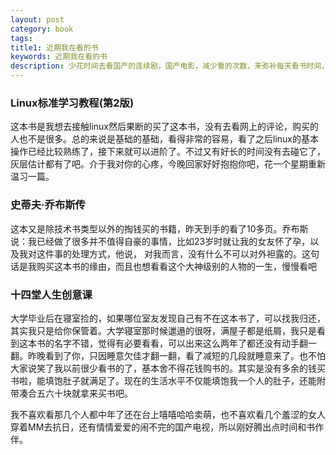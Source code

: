 ```yaml
---
layout: post
category: book
tags: 
title1: 近期我在看的书
keywords: 近期我在看的书
description: 少花时间去看国产的连续剧，国产电影，减少鲁的次数，来弥补每天看书时间，下面说说我近期在看的书。
---
```


### Linux标准学习教程(第2版)

<p>这本书是我想去接触linux然后果断的买了这本书，没有去看网上的评论，购买的人也不是很多。总的来说是基础的基础，看得非常的容易，看了之后linux的基本操作已经比较熟练了，接下来就可以进阶了。不过又有好长的时间没有去碰它了，灰层估计都有了吧。介于我对你的心疼，今晚回家好好抱抱你吧，花一个星期重新温习一篇。</p>

### 史蒂夫·乔布斯传

<p>这本又是除技术书类型以外的掏钱买的书籍，昨天到手的看了10多页。乔布斯说：我已经做了很多并不值得自豪的事情，比如23岁时就让我的女友怀了孕，以及我对这件事的处理方式，他说， 对我而言，没有什么不可以对外袒露的。这句话是我购买这本书的缘由，而且也想看看这个大神级别的人物的一生，慢慢看吧</p>

### 十四堂人生创意课

<p>大学毕业后在寝室捡的，如果哪位室友发现自己有不在这本书了，可以找我归还，其实我只是给你保管着。大学寝室那时候邋遢的很呀，满屋子都是纸屑，我只是看到这本书的名字不错，觉得有必要看看，可以出来这么两年了都还没有动手翻一翻。昨晚看到了你，只因睡意欠佳才翻一翻，看了减短的几段就睡意来了。也不怕大家说笑了我以前很少看书的了，基本舍不得花钱购书的。其实是没有多余的钱买书啦，能填饱肚子就满足了。现在的生活水平不仅能填饱我一个人的肚子，还能附带凑合五六十块就拿来买书吧。</p>

<p>我不喜欢看那几个人都中年了还在台上嘻嘻哈哈卖萌，也不喜欢看几个羞涩的女人穿着MM去抗日，还有情情爱爱的闹不完的国产电视，所以刚好腾出点时间和书作伴。</p>